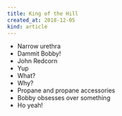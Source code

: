 ```yaml
---
title: King of the Hill
created_at: 2018-12-05
kind: article
---
```

- Narrow urethra
- Dammit Bobby!
- John Redcorn
- Yup
- What?
- Why?
- Propane and propane accessories
- Bobby obsesses over something
- Ho yeah!
